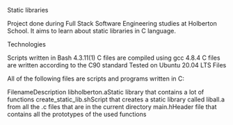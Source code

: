 Static libraries

Project done during Full Stack Software Engineering studies at Holberton School. It aims to learn about static libraries in C language.

Technologies

Scripts written in Bash 4.3.11(1) C files are compiled using gcc 4.8.4 C files are written according to the C90 standard Tested on Ubuntu 20.04 LTS Files

All of the following files are scripts and programs written in C:

FilenameDescription libholberton.aStatic library that contains a lot of functions create_static_lib.shScript that creates a static library called liball.a from all the .c files that are in the current directory main.hHeader file that contains all the prototypes of the used functions
